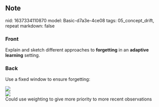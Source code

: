 ## Note
nid: 1637334110870
model: Basic-d7a3e-4ce08
tags: 05_concept_drift, repeat
markdown: false

### Front
Explain and sketch different approaches to <b>forgetting</b> in an
<b>adaptive learning</b> setting.

### Back
Use a fixed window to ensure forgetting:
<div><img src=
"paste-9c5b9b3af659159cdce935f6624f42e7e99d06c8.jpg"></div>
<div><img src=
"paste-8794e65bc86a74138facd773e187a5957df8df41.jpg"></div>
<div>
  Could use weighting to give more priority to more recent
  observations
</div>
